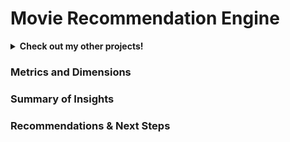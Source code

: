 # Movie Recommendation Engine

<details>
<summary><b>Check out my other projects!</b></summary>
  
[Demand Forecasting](https://github.com/lexie21/demandforecasting)
[Loan Defaulter](https://github.com/lexie21/loandefaulter)

</details>

<h3>Metrics and Dimensions</h3>


<h3>Summary of Insights</h3>

<h3>Recommendations & Next Steps</h3>
